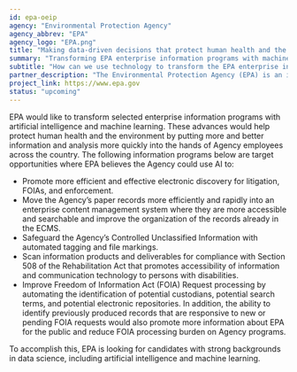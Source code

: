 ```yaml
---
id: epa-oeip
agency: "Environmental Protection Agency"
agency_abbrev: "EPA"
agency_logo: "EPA.png"
title: "Making data-driven decisions that protect human health and the environment"
summary: "Transforming EPA enterprise information programs with machine learning and artificial intelligence to drive better, more data-driven decisions that protect human health and the environment."
subtitle: "How can we use technology to transform the EPA enterprise information programs to drive better, more data-driven decisions that protect human health and the environment?"
partner_description: "The Environmental Protection Agency (EPA) is an independent agency, specifically an independent executive agency, of the United States federal government for environmental protection."
project_link: https://www.epa.gov
status: "upcoming"
---
```


EPA would like to transform selected enterprise information programs with artificial intelligence and machine learning.  These advances would help protect human health and the environment by putting more and better information and analysis more quickly into the hands of Agency employees across the country.  The following information programs below are target opportunities where EPA believes the Agency could use AI to:

<ul>
<li>Promote more efficient and effective electronic discovery for litigation, FOIAs, and enforcement.</li>
<li>Move the Agency’s paper records more efficiently and rapidly into an enterprise content management system where they are more accessible and searchable and improve the organization of the records already in the ECMS.</li>
<li>Safeguard the Agency’s Controlled Unclassified Information with automated tagging and file markings.</li>
<li>Scan information products and deliverables for compliance with Section 508 of the Rehabilitation Act that promotes accessibility of information and communication technology to persons with disabilities.</li>
<li>Improve Freedom of Information Act (FOIA) Request processing by automating the identification of potential custodians, potential search terms, and potential electronic repositories. In addition, the ability to identify previously produced records that are responsive to new or pending FOIA requests would also promote more information about EPA for the public and reduce FOIA processing burden on Agency programs.</li>
</ul>

To accomplish this, EPA is looking for candidates with strong backgrounds in data science, including artificial intelligence and machine learning.
